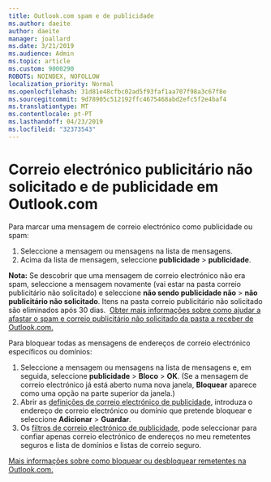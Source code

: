 ```yaml
---
title: Outlook.com spam e de publicidade
ms.author: daeite
author: daeite
manager: joallard
ms.date: 3/21/2019
ms.audience: Admin
ms.topic: article
ms.custom: 9000290
ROBOTS: NOINDEX, NOFOLLOW
localization_priority: Normal
ms.openlocfilehash: 31d81e48cfbc02ad5f93faf1aa707f98a3c67f8e
ms.sourcegitcommit: 9d78905c512192ffc4675468abd2efc5f2e4baf4
ms.translationtype: MT
ms.contentlocale: pt-PT
ms.lasthandoff: 04/23/2019
ms.locfileid: "32373543"
---
```

# <a name="spam-and-junk-email-in-outlookcom"></a>Correio electrónico publicitário não solicitado e de publicidade em Outlook.com

Para marcar uma mensagem de correio electrónico como publicidade ou spam:

1. Seleccione a mensagem ou mensagens na lista de mensagens.
1. Acima da lista de mensagem, seleccione **publicidade** > **publicidade**.

**Nota:** Se descobrir que uma mensagem de correio electrónico não era spam, seleccione a mensagem novamente (vai estar na pasta correio publicitário não solicitado) e seleccione **não sendo publicidade não** > **não publicitário não solicitado**. Itens na pasta correio publicitário não solicitado são eliminados após 30 dias.  [Obter mais informações sobre como ajudar a afastar o spam e correio publicitário não solicitado da pasta a receber de Outlook.com.](https://support.office.com/article/a3ece97b-82f8-4a5e-9ac3-e92fa6427ae4)

Para bloquear todas as mensagens de endereços de correio electrónico específicos ou domínios:

1. Seleccione a mensagem ou mensagens na lista de mensagens e, em seguida, seleccione **publicidade** > **Bloco** > **OK**. (Se a mensagem de correio electrónico já está aberto numa nova janela, **Bloquear** aparece como uma opção na parte superior da janela.)
1. Abrir as [definições de correio electrónico de publicidade](https://outlook.live.com/mail/options/mail/junkEmail/blockedSendersAndDomainsV2), introduza o endereço de correio electrónico ou domínio que pretende bloquear e seleccione **Adicionar** > **Guardar**.
1. Os [filtros de correio electrónico de publicidade](https://outlook.live.com/mail/options/mail/junkEmail/filtersOption), pode seleccionar para confiar apenas correio electrónico de endereços no meu remetentes seguros e lista de domínios e listas de correio seguro.

[Mais informações sobre como bloquear ou desbloquear remetentes na Outlook.com.](https://support.office.com/article/afba1c94-77bb-4f50-8b85-057cf52f4d5e)